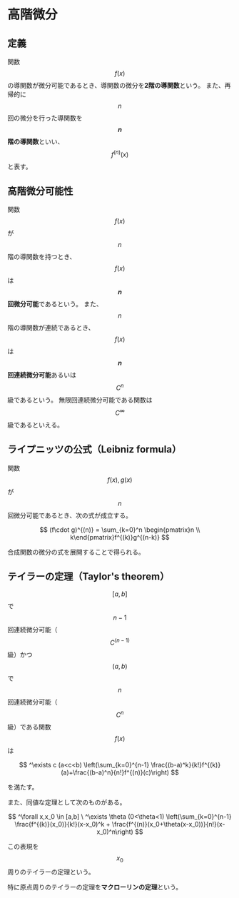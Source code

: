 # 高階微分

## 定義

関数 $$f(x)$$ の導関数が微分可能であるとき、導関数の微分を**2階の導関数**という。
また、再帰的に $$n$$ 回の微分を行った導関数を **$$n$$ 階の導関数**といい、$$f^{(n)}(x)$$ と表す。

## 高階微分可能性

関数 $$f(x)$$ が $$n$$ 階の導関数を持つとき、$$f(x)$$ は **$$n$$ 回微分可能**であるという。
また、$$n$$ 階の導関数が連続であるとき、$$f(x)$$ は **$$n$$ 回連続微分可能**あるいは $$C^n$$ 級であるという。
無限回連続微分可能である関数は $$C^\infty$$ 級であるといえる。

## ライプニッツの公式（Leibniz formula）

関数 $$f(x),g(x)$$ が $$n$$ 回微分可能であるとき、次の式が成立する。

$$
(f\cdot g)^{(n)} = \sum_{k=0}^n \begin{pmatrix}n \\ k\end{pmatrix}f^{(k)}g^{(n-k)}
$$

合成関数の微分の式を展開することで得られる。

## テイラーの定理（Taylor's theorem）

$$[a,b]$$ で $$n-1$$ 回連続微分可能（$$C^{(n-1)}$$ 級）かつ $$(a,b)$$ で $$n$$ 回連続微分可能（$$C^n$$ 級）である関数 $$f(x)$$ は

$$
^\exists c (a<c<b) \left(\sum_{k=0}^{n-1} \frac{(b-a)^k}{k!}f^{(k)}(a)+\frac{(b-a)^n}{n!}f^{(n)}(c)\right)
$$

を満たす。

また、同値な定理として次のものがある。

$$
^\forall x,x_0 \in [a,b] \ ^\exists \theta (0<\theta<1) \left(\sum_{k=0}^{n-1} \frac{f^{(k)}(x_0)}{k!}(x-x_0)^k + \frac{f^{(n)}(x_0+\theta(x-x_0))}{n!}(x-x_0)^n\right)
$$

この表現を $$x_0$$ 周りのテイラーの定理という。

特に原点周りのテイラーの定理を**マクローリンの定理**という。
